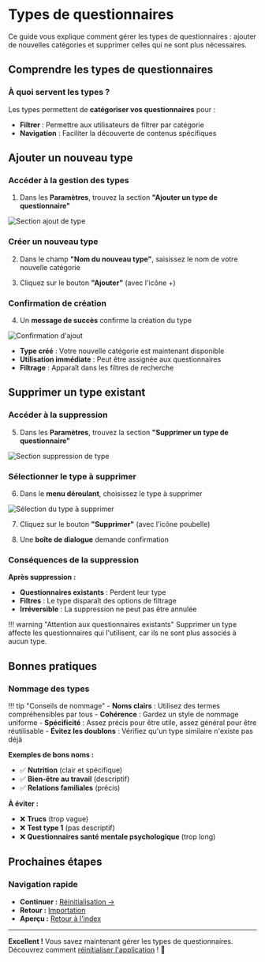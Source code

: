 # Types de questionnaires

Ce guide vous explique comment gérer les types de questionnaires : ajouter de nouvelles catégories et supprimer celles qui ne sont plus nécessaires.

## Comprendre les types de questionnaires

### À quoi servent les types ?

Les types permettent de **catégoriser vos questionnaires** pour :  
- **Filtrer** : Permettre aux utilisateurs de filtrer par catégorie  
- **Navigation** : Faciliter la découverte de contenus spécifiques  

## Ajouter un nouveau type

### Accéder à la gestion des types

1. Dans les **Paramètres**, trouvez la section **"Ajouter un type de questionnaire"**

<img src="/screenshots/configuration/08-add-type-section.png" alt="Section ajout de type" class="large">

### Créer un nouveau type

2. Dans le champ **"Nom du nouveau type"**, saisissez le nom de votre nouvelle catégorie

3. Cliquez sur le bouton **"Ajouter"** (avec l'icône +)

### Confirmation de création

4. Un **message de succès** confirme la création du type

<img src="/screenshots/configuration/09-type-added-success.png" alt="Confirmation d'ajout" class="medium">

- **Type créé** : Votre nouvelle catégorie est maintenant disponible
- **Utilisation immédiate** : Peut être assignée aux questionnaires
- **Filtrage** : Apparaît dans les filtres de recherche

## Supprimer un type existant

### Accéder à la suppression

5. Dans les **Paramètres**, trouvez la section **"Supprimer un type de questionnaire"**

<img src="/screenshots/configuration/10-delete-type-section.png" alt="Section suppression de type" class="large">

### Sélectionner le type à supprimer

6. Dans le **menu déroulant**, choisissez le type à supprimer

<img src="/screenshots/configuration/11-select-type-delete.png" alt="Sélection du type à supprimer" class="medium">

7. Cliquez sur le bouton **"Supprimer"** (avec l'icône poubelle)

8. Une **boîte de dialogue** demande confirmation

### Conséquences de la suppression

**Après suppression :**  
- **Questionnaires existants** : Perdent leur type  
- **Filtres** : Le type disparaît des options de filtrage  
- **Irréversible** : La suppression ne peut pas être annulée  

!!! warning "Attention aux questionnaires existants"
    Supprimer un type affecte les questionnaires qui l'utilisent, car ils ne sont plus associés à aucun type.

## Bonnes pratiques

### Nommage des types

!!! tip "Conseils de nommage"
    - **Noms clairs** : Utilisez des termes compréhensibles par tous
    - **Cohérence** : Gardez un style de nommage uniforme
    - **Spécificité** : Assez précis pour être utile, assez général pour être réutilisable
    - **Évitez les doublons** : Vérifiez qu'un type similaire n'existe pas déjà

**Exemples de bons noms :**  
- ✅ **Nutrition** (clair et spécifique)  
- ✅ **Bien-être au travail** (descriptif)  
- ✅ **Relations familiales** (précis)  

**À éviter :**  
- ❌ **Trucs** (trop vague)  
- ❌ **Test type 1** (pas descriptif)  
- ❌ **Questionnaires santé mentale psychologique** (trop long)  

## Prochaines étapes

### Navigation rapide

- **Continuer :** [Réinitialisation →](03-reinitialisation.md)
- **Retour :** [Importation](01-import-export.md)
- **Aperçu :** [Retour à l'index](index.md)

---

**Excellent !** Vous savez maintenant gérer les types de questionnaires. Découvrez comment [réinitialiser l'application](03-reinitialisation.md) ! 📁